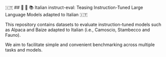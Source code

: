 🇮🇹 ## :camel: 🍮 📚 Italian instruct-eval: Teasing Instruction-Tuned Large Language Models adapted to Italian 🇮🇹

This repository contains datasets to evaluate instruction-tuned models such as Alpaca and Baize adapted to Italian (i.e., Camoscio, Stambecco and Fauno).

We aim to facilitate simple and convenient benchmarking across multiple tasks and models.

